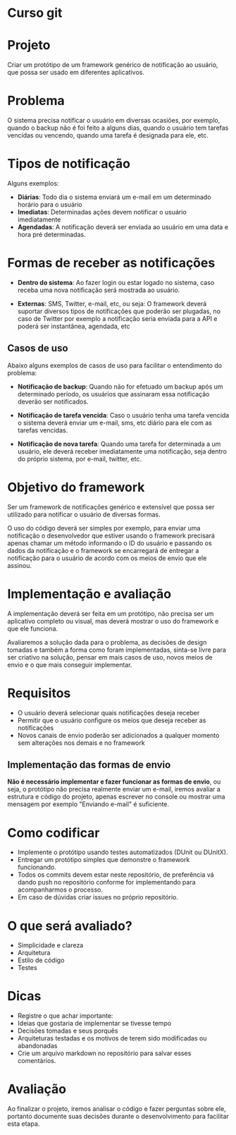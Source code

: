 ﻿# Curso git


# Projeto

Criar um protótipo de um framework genérico de notificação ao usuário, que possa ser usado em diferentes aplicativos.

# Problema

O sistema precisa notificar o usuário em diversas ocasiões, por exemplo, quando o backup não é foi feito a alguns dias, quando o usuário tem tarefas vencidas ou vencendo, quando uma tarefa é designada para ele, etc.

# Tipos de notificação

Alguns exemplos:

- **Diárias**: Todo dia o sistema enviará um e-mail em um determinado horário para o usuário
- **Imediatas**: Determinadas ações devem notificar o usuário imediatamente
- **Agendadas**: A notificação deverá ser enviada ao usuário em uma data e hora pré determinadas.

# Formas de receber as notificações

- **Dentro do sistema**: Ao fazer login ou estar logado no sistema, caso receba uma nova notificação será mostrada ao usuário.

- **Externas**: SMS, Twitter, e-mail, etc, ou seja: O framework deverá suportar diversos tipos de notificações que poderão ser plugadas, no caso de Twitter por exemplo a notificação seria enviada para a API e poderá ser instantânea, agendada, etc

## Casos de uso

Abaixo alguns exemplos de casos de uso para facilitar o entendimento do problema:

- **Notificação de backup**: Quando não for efetuado um backup após um determinado período, os usuários que assinaram essa notificação deverão ser notificados.

- **Notificação de tarefa vencida**: Caso o usuário tenha uma tarefa vencida o sistema deverá enviar um e-mail, sms, etc  diário para ele com as tarefas vencidas.

- **Notificação de nova tarefa**: Quando uma tarefa for determinada a um usuário, ele deverá receber imediatamente uma notificação, seja dentro do próprio sistema, por e-mail, twitter, etc.

# Objetivo do framework

Ser um framework de notificações genérico e extensível que possa ser utilizado para notificar o usuário de diversas formas.

O uso do código deverá ser simples por exemplo, para enviar uma notificação o desenvolvedor que estiver usando o framework precisará apenas chamar um método informando o ID do usuário e passando os dados da notificação e o framework se encarregará de entregar a notificação para o usuário de acordo com os meios de envio que ele assinou.

# Implementação e avaliação

A implementação deverá ser feita em um protótipo, não precisa ser um aplicativo completo ou visual, mas deverá mostrar o uso do framework e que ele funciona.

Avaliaremos a solução dada para o problema, as decisões de design tomadas e também a forma como foram implementadas, sinta-se livre para ser criativo na solução, pensar em mais casos de uso, novos meios de envio e o que mais conseguir implementar.

# Requisitos

- O usuário deverá selecionar quais notificações deseja receber
- Permitir que o usuário configure os meios que deseja receber as notificações
- Novos canais de envio poderão ser adicionados a qualquer momento sem alterações nos demais e no framework

## Implementação das formas de envio

**Não é necessário implementar e fazer funcionar as formas de envio**, ou seja, o protótipo não precisa realmente enviar um e-mail, iremos avaliar a estrutura e código do projeto, apenas escrever no console ou mostrar uma mensagem por exemplo "Enviando e-mail" é suficiente.

# Como codificar

- Implemente o protótipo usando testes automatizados (DUnit ou DUnitX).
- Entregar um protótipo simples que demonstre o framework funcionando.
- Todos os commits devem estar neste repositório, de preferência vá dando push no repositório conforme for implementando para acompanharmos o processo.
- Em caso de dúvidas criar issues no próprio repositório.

# O que será avaliado?

- Simplicidade e clareza
- Arquitetura
- Estilo de código
- Testes

# Dicas

- Registre o que achar importante:
- Ideias que gostaria de implementar se tivesse tempo
- Decisões tomadas e seus porquês
- Arquiteturas testadas e os motivos de terem sido modificadas ou abandonadas
- Crie um arquivo markdown no repositório para salvar esses comentários.

# Avaliação 

Ao finalizar o projeto, iremos analisar o código e fazer perguntas sobre ele, portanto documente suas decisões durante o desenvolvimento para facilitar esta etapa.
